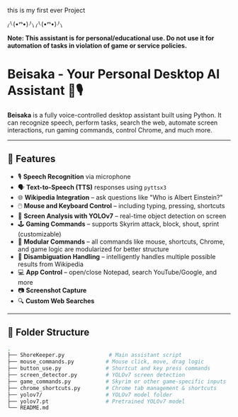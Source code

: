 this is my first ever Project 


⎛⎝(•ⱅ•)⎠⎞ ⎛⎝(•ⱅ•)⎠⎞ 


**Note: This assistant is for personal/educational use. Do not use it for automation of tasks in violation of game or service policies.**
# Beisaka - Your Personal Desktop AI Assistant 🧠🎙️

**Beisaka** is a fully voice-controlled desktop assistant built using Python. It can recognize speech, perform tasks, search the web, automate screen interactions, run gaming commands, control Chrome, and much more.

---

## 🧩 Features

- 🎙️ **Speech Recognition** via microphone
- 🗣️ **Text-to-Speech (TTS)** responses using `pyttsx3`
- 🌐 **Wikipedia Integration** – ask questions like "Who is Albert Einstein?"
- 🖱️ **Mouse and Keyboard Control** – including typing, pressing, shortcuts
- 📸 **Screen Analysis with YOLOv7** – real-time object detection on screen
- 🕹️ **Gaming Commands** – supports Skyrim attack, block, shout, sprint (customizable)
- 📂 **Modular Commands** – all commands like mouse, shortcuts, Chrome, and game logic are modularized for better structure
- 🧠 **Disambiguation Handling** – intelligently handles multiple possible results from Wikipedia
- 💻 **App Control** – open/close Notepad, search YouTube/Google, and more
- 📷 **Screenshot Capture**
- 🔍 **Custom Web Searches**

---

## 📁 Folder Structure

```bash
.
├── ShoreKeeper.py              # Main assistant script
├── mouse_commands.py          # Mouse click, move, drag logic
├── button_use.py              # Shortcut and key press commands
├── screen_detector.py         # YOLOv7 screen detection
├── game_commands.py           # Skyrim or other game-specific inputs
├── chrome_shortcuts.py        # Chrome tab management & shortcuts
├── yolov7/                    # YOLOv7 model folder
├── yolov7.pt                  # Pretrained YOLOv7 model
└── README.md
